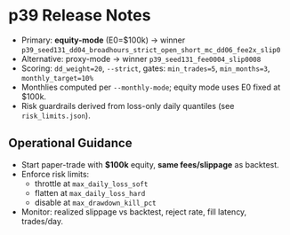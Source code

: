 # p39 Release Notes

- Primary: **equity-mode** (E0=$100k) → winner `p39_seed131_dd04_broadhours_strict_open_short_mc_dd06_fee2x_slip0`
- Alternative: proxy-mode → winner `p39_seed131_fee0004_slip0008`
- Scoring: `dd_weight=20`, `--strict`, gates: `min_trades=5`, `min_months=3`, `monthly_target=10%`
- Monthlies computed per `--monthly-mode`; equity mode uses E0 fixed at $100k.
- Risk guardrails derived from loss-only daily quantiles (see `risk_limits.json`).

## Operational Guidance
- Start paper-trade with **$100k** equity, **same fees/slippage** as backtest.
- Enforce risk limits:
  - throttle at `max_daily_loss_soft`
  - flatten at `max_daily_loss_hard`
  - disable at `max_drawdown_kill_pct`
- Monitor: realized slippage vs backtest, reject rate, fill latency, trades/day.

